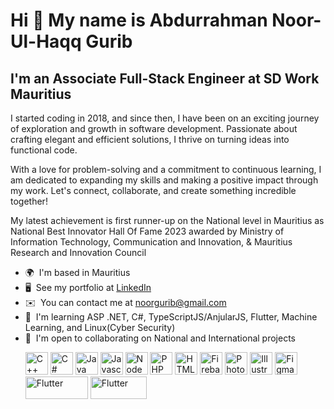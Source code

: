
Hi 👋 My name is Abdurrahman Noor-Ul-Haqq Gurib
=======================

I'm an Associate Full-Stack Engineer at SD Work Mauritius
---------------------------------------------

I started coding in 2018, and since then, I have been on an exciting journey of exploration and growth in software development. Passionate about crafting elegant and efficient solutions, I thrive on turning ideas into functional code. 

With a love for problem-solving and a commitment to continuous learning, I am dedicated to expanding my skills and making a positive impact through my work. Let's connect, collaborate, and create something incredible together!

My latest achievement is first runner-up on the National level in Mauritius as National Best Innovator Hall Of Fame 2023 awarded by Ministry of Information Technology, Communication and Innovation, & Mauritius Research and Innovation Council
 

*   🌍  I'm based in Mauritius
*   🖥️  See my portfolio at [LinkedIn](https://www.linkedin.com/in/abdurrahman-n-863ab7238/)
*   ✉️  You can contact me at [noorgurib@gmail.com](mailto:noorgurib@gmail.com)
*   🧠  I'm learning ASP .NET, C#, TypeScriptJS/AnjularJS, Flutter, Machine Learning, and Linux(Cyber Security)
*   🤝  I'm open to collaborating on National and International projects<p align="left">
                                <a href="https://docs.microsoft.com/en-us/cpp/?view=msvc-170" target="_blank" rel="noreferrer"><img src="https://raw.githubusercontent.com/danielcranney/readme-generator/main/public/icons/skills/cplusplus-colored.svg" width="36" height="36" alt="C++" /></a>
                                <a href="https://docs.microsoft.com/en-us/dotnet/csharp/" target="_blank" rel="noreferrer"><img src="https://raw.githubusercontent.com/danielcranney/readme-generator/main/public/icons/skills/csharp-colored.svg" width="36" height="36" alt="C#" /></a>
                                <a href="https://www.oracle.com/java/" target="_blank" rel="noreferrer"><img src="https://raw.githubusercontent.com/danielcranney/readme-generator/main/public/icons/skills/java-colored.svg" width="36" height="36" alt="Java" /></a>
                                <a href="https://developer.mozilla.org/en-US/docs/Web/JavaScript" target="_blank" rel="noreferrer"><img src="https://raw.githubusercontent.com/danielcranney/readme-generator/main/public/icons/skills/javascript-colored.svg" width="36" height="36" alt="Javascript" /></a>
<a href="https://nodejs.org/en/" target="_blank" rel="noreferrer"><img src="https://raw.githubusercontent.com/danielcranney/readme-generator/main/public/icons/skills/nodejs-colored.svg" width="36" height="36" alt="NodeJS" /></a>
     <a href="https://www.php.net/" target="_blank" rel="noreferrer"><img src="https://raw.githubusercontent.com/danielcranney/readme-generator/main/public/icons/skills/php-colored.svg" width="36" height="36" alt="PHP" /></a>
                                <a href="https://developer.mozilla.org/en-US/docs/Glossary/HTML5" target="_blank" rel="noreferrer"><img src="https://raw.githubusercontent.com/danielcranney/readme-generator/main/public/icons/skills/html5-colored.svg" width="36" height="36" alt="HTML5" /></a>
                                <a href="https://firebase.google.com/" target="_blank" rel="noreferrer"><img src="https://raw.githubusercontent.com/danielcranney/readme-generator/main/public/icons/skills/firebase-colored.svg" width="36" height="36" alt="Firebase" /></a>
                                <a href="https://www.adobe.com/uk/products/photoshop.html" target="_blank" rel="noreferrer"><img src="https://raw.githubusercontent.com/danielcranney/readme-generator/main/public/icons/skills/photoshop-colored.svg" width="36" height="36" alt="Photoshop" /></a>
                                <a href="adobe.com/uk/products/illustrator.html" target="_blank" rel="noreferrer"><img src="https://raw.githubusercontent.com/danielcranney/readme-generator/main/public/icons/skills/illustrator-colored.svg" width="36" height="36" alt="Illustrator" /></a>
     <a href="https://www.figma.com/" target="_blank" rel="noreferrer"><img src="https://raw.githubusercontent.com/danielcranney/readme-generator/main/public/icons/skills/figma-colored.svg" width="36" height="36" alt="Figma" /></a>
<a href="https://www.flutter.com/" target="_blank" rel="noreferrer"><img src="https://img.shields.io/badge/-React-61DAFB?logo=react&logoColor=white&style=flat-square" width="100" height="36" alt="Flutter" /></a>
<a href="https://www.flutter.com/" target="_blank" rel="noreferrer"><img src="https://static.wikia.nocookie.net/logo-timeline/images/c/cf/4B4A9751-D2BF-4A93-BDCC-CDCA5326B65F.png" width="90" height="36" alt="Flutter" /></a>

